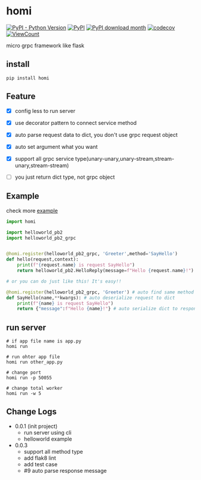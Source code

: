 # homi
[![PyPI - Python Version](https://img.shields.io/pypi/pyversions/homi?style=flat-square)](https://pypi.org/project/homi)
[![PyPI](https://img.shields.io/pypi/v/homi?style=flat-square)](https://pypi.org/project/homi)
[![PyPI download month](https://img.shields.io/pypi/dm/homi?style=flat-square)](https://pypi.org/project/homi)
[![codecov](https://codecov.io/gh/spaceone-dev/homi/branch/master/graph/badge.svg)](https://codecov.io/gh/spaceone-dev/homi)
[![ViewCount](https://views.whatilearened.today/views/github/spaceone-dev/homi.svg)](https://github.com/wesky93/views)

micro grpc framework like flask

## install
```shell script
pip install homi
```

## Feature
- [x] config less to run server
- [x] use decorator pattern to connect service method
- [x] auto parse request data to dict, you don't use grpc request object
- [x] auto set argument what you want
- [x] support all grpc service type(unary-unary,unary-stream,stream-unary,stream-stream)
- [ ] you just return dict type, not grpc object


## Example
check more [example](https://github.com/spaceone-dev/homi/tree/master/example)

```python
import homi

import helloworld_pb2
import helloworld_pb2_grpc


@homi.register(helloworld_pb2_grpc, 'Greeter',method='SayHello')
def hello(request,context):
    print(f"{request.name} is request SayHello")
    return helloworld_pb2.HelloReply(message=f"Hello {request.name}!")

# or you can do just like this! It's easy!!

@homi.register(helloworld_pb2_grpc, 'Greeter') # auto find same method name
def SayHello(name,**kwargs): # auto deserialize request to dict
    print(f"{name} is request SayHello")
    return {"message":f"Hello {name}!"} # auto serialize dict to response

```

## run server
```shell script
# if app file name is app.py
homi run

# run ohter app file
homi run other_app.py

# change port
homi run -p 50055

# change total worker
homi run -w 5
```

## Change Logs
- 0.0.1 (init project)
    - run server using cli
    - helloworld example
- 0.0.3
    - support all method type
    - add flak8 lint
    - add test case
    - \#9 auto parse response message
  

